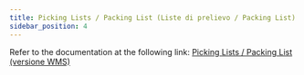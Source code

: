 ```yaml
---
title: Picking Lists / Packing List (Liste di prelievo / Packing List)
sidebar_position: 4
---
```


Refer to the documentation at the following link: [Picking Lists / Packing List (versione WMS)](/docs/logistics/udc/loading-unit-packing-lists/loading-unit)